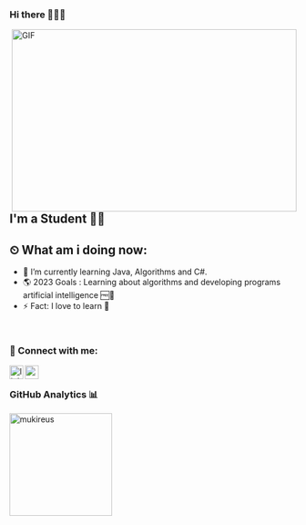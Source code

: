 ### Hi there 👋👩‍💻

<img align="right" alt="GIF" src="https://github.com/abhisheknaiidu/abhisheknaiidu/blob/master/code.gif?raw=true" width="500" height="320" />

## I'm a Student 👨‍🎓
## ⏲ What am i doing now:
- 🔭 I’m currently learning Java, Algorithms and C#.
- 🌎 2023 Goals : Learning about algorithms and developing programs artificial intelligence 🆓🤖
- ⚡ Fact: I love to learn 🚀

<br />

### 📩 Connect with me:

[<img align="left" alt="linkedin | LinkedIn" width="24px" src="https://raw.githubusercontent.com/peterthehan/peterthehan/master/assets/linkedin.svg" />][linkedin]
[<img align="left" height="24" width="24" src="https://cdn.jsdelivr.net/npm/simple-icons@v4/icons/gmail.svg" />][gmail]

<br />

### GitHub Analytics 📊

  <img height="180em" align="left" src="https://github-readme-stats.vercel.app/api/top-langs?username=mercethem&show_icons=true&locale=en&layout=compact&langs_count=8&theme=radical" alt="mukireus"/>
</a>

<br />

[linkedin]: https://www.linkedin.com/in/mercethem/
[gmail]: mailto:mercethem@gmail.com
[git]: https://git-scm.com/
[github]: https://github.com/IbrahimTalha0

